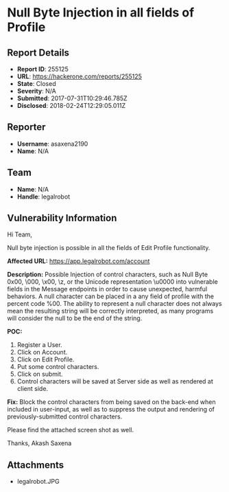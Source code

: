 # Null Byte Injection in all fields of Profile

## Report Details
- **Report ID**: 255125
- **URL**: https://hackerone.com/reports/255125
- **State**: Closed
- **Severity**: N/A
- **Submitted**: 2017-07-31T10:29:46.785Z
- **Disclosed**: 2018-02-24T12:29:05.011Z

## Reporter
- **Username**: asaxena2190
- **Name**: N/A

## Team
- **Name**: N/A
- **Handle**: legalrobot

## Vulnerability Information
Hi Team,

Null byte injection is possible in all the fields of Edit Profile functionality.

**Affected URL:** 
https://app.legalrobot.com/account

**Description:** 
Possible Injection of control characters, such as Null Byte 0x00, \000, \x00, \z, or the Unicode representation \u0000 into vulnerable fields in the Message endpoints in order to cause unexpected, harmful behaviors. 
 A null character can be placed in a any field of profile with the percent code %00.
The ability to represent a null character does not always mean the resulting string will be correctly interpreted, as many programs will consider the null to be the end of the string.

**POC:**
1. Register a User.
2. Click on Account.
3. Click on Edit Profile.
4. Put some control characters.
5. Click on submit.
6. Control characters will be saved at Server side as well as rendered at client side.

**Fix:** Block the control characters from being saved on the back-end when included in user-input, as well as to suppress the output and rendering of previously-submitted control characters.

Please find the attached screen shot as well.

Thanks,
Akash Saxena

## Attachments
- legalrobot.JPG
